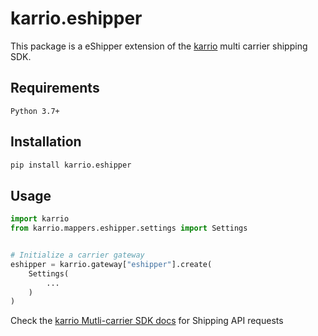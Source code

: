 # karrio.eshipper

This package is a eShipper extension of the [karrio](https://pypi.org/project/karrio) multi carrier shipping SDK.

## Requirements

`Python 3.7+`

## Installation

```bash
pip install karrio.eshipper
```

## Usage

```python
import karrio
from karrio.mappers.eshipper.settings import Settings


# Initialize a carrier gateway
eshipper = karrio.gateway["eshipper"].create(
    Settings(
        ...
    )
)
```

Check the [karrio Mutli-carrier SDK docs](https://docs.karrio.io) for Shipping API requests
